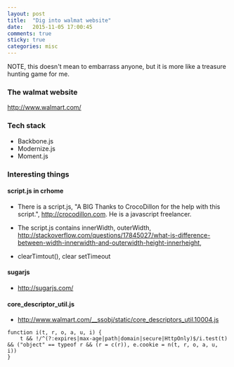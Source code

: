 ```yaml
---
layout: post
title:  "Dig into walmat website"
date:   2015-11-05 17:00:45
comments: true
sticky: true
categories: misc 
---
```


NOTE, this doesn't mean to embarrass anyone, but it is more like a treasure hunting game for me.

### The walmat website
http://www.walmart.com/

### Tech stack
* Backbone.js
* Modernize.js
* Moment.js


### Interesting things

#### script.js in crhome
* There is a script.js, "A BIG Thanks to CrocoDillon for the help with this script.", http://crocodillon.com. He is a javascript freelancer.

* The script.js contains innerWidth, outerWidth, http://stackoverflow.com/questions/17845027/what-is-difference-between-width-innerwidth-and-outerwidth-height-innerheight, 

* clearTimtout(), clear setTimeout

#### sugarjs

* http://sugarjs.com/


#### core_descriptor_util.js

* http://www.walmart.com/__ssobj/static/core_descriptors_util.10004.js

```
function i(t, r, o, a, u, i) {
	t && !/^(?:expires|max-age|path|domain|secure|HttpOnly)$/i.test(t) && ("object" == typeof r && (r = c(r)), e.cookie = n(t, r, o, a, u, i))
}
```
